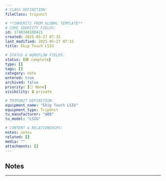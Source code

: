 ```yaml
---
# CLASS DEFINITION:
fileClass: tripunit

# **INHERITS FROM GLOBAL TEMPLATE**
# CORE IDENTITY FIELDS:
id: 1748348100421
created: 2025-05-27 07:15
last_modified: 2025-05-27 07:15
title: Ekip Touch LSIG

# STATUS & WORKFLOW FIELDS:
status: [🟩 complete]
type: []
tags: []
category: note
entered: true
archived: false
priority: [⚪ None]
visibility: 🔒 private

# TRIPUNIT DEFINITION:
equipment_name: "Ekip Touch LSIG"
equipment_type: TripUnit
tu_manufacturer: "ABB"
tu_model: "LSIG"

# CONTENT & RELATIONSHIPS:
notes: notes
related: []
media: ""
attachments: []
---
```


## Notes
---


